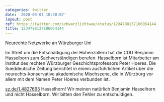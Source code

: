 ```yaml
---
categories: twitter
date: '2020-03-03 10:30:07'
layout: post
ref: https://twitter.com/schwarzlichtwue/status/1234788137186054144
title: 1234788137186054144
---
```

Neurechte Netzwerke an Würzburger Uni



Im Streit um die Entschädigung der Hohenzollern hat die CDU Benjamin Hasselborn zum Sachverständigen berufen. Hasselborn ist Mitarbeiter am Institut des rechten Würzburger Geschichtsprofessors Peter Hoeres. 
Die Sueddeutsche Zeitung berichtet in einem ausführlichen Artikel über die neurechts-konservative akademische Mischszene, die in Würzburg vor allem mit dem Namen Peter Hoeres verbunden ist.



[sz.de/1.4827695](https://sz.de/1.4827695) 
Hasselhorn! Wir meinen natürlich Benjamin Hasselhorn und nicht Hasselborn. Wir bitten den Fehler zu entschuldigen. 